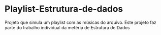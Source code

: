 # Playlist-Estrutura-de-dados
Projeto que simula um playlist com as músicas do arquivo. Este projeto faz parte do trabalho individual da metéria de Estrutura de Dados
